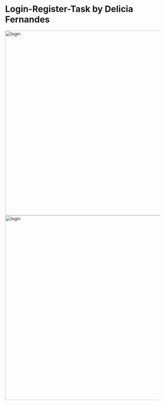 # Login-Register-Task by Delicia Fernandes

<img src="https://github.com/deliciafernandes/Login-Register-Task/blob/master/assets/images/Login.png" alt="login" height="600">
  <img src="https://github.com/deliciafernandes/Login-Register-Task/blob/master/assets/images/Register.png" alt="login" height="600">
